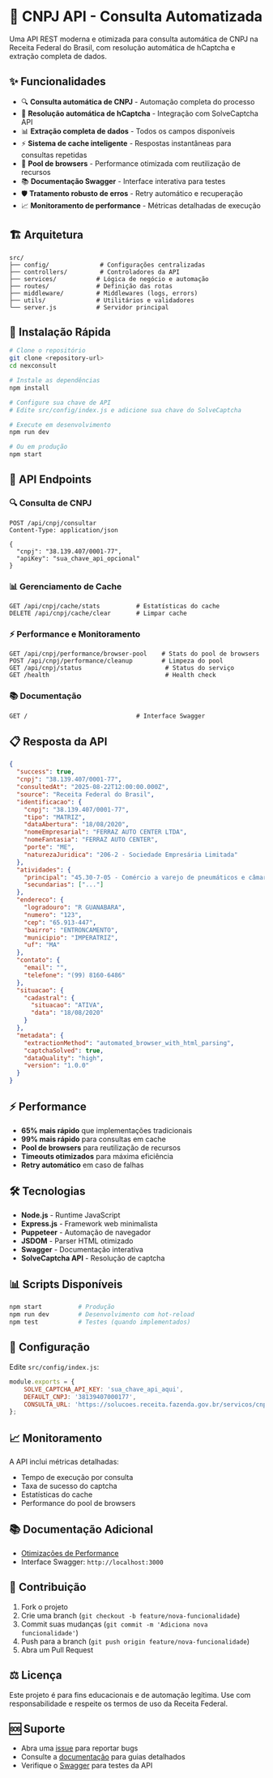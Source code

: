 # 🚀 CNPJ API - Consulta Automatizada

Uma API REST moderna e otimizada para consulta automática de CNPJ na Receita Federal do Brasil, com resolução automática de hCaptcha e extração completa de dados.

## ✨ Funcionalidades

- 🔍 **Consulta automática de CNPJ** - Automação completa do processo
- 🤖 **Resolução automática de hCaptcha** - Integração com SolveCaptcha API
- 📊 **Extração completa de dados** - Todos os campos disponíveis
- ⚡ **Sistema de cache inteligente** - Respostas instantâneas para consultas repetidas
- 🔧 **Pool de browsers** - Performance otimizada com reutilização de recursos
- 📚 **Documentação Swagger** - Interface interativa para testes
- 🛡️ **Tratamento robusto de erros** - Retry automático e recuperação
- 📈 **Monitoramento de performance** - Métricas detalhadas de execução

## 🏗️ Arquitetura

```
src/
├── config/              # Configurações centralizadas
├── controllers/         # Controladores da API
├── services/           # Lógica de negócio e automação
├── routes/             # Definição das rotas
├── middleware/         # Middlewares (logs, errors)
├── utils/              # Utilitários e validadores
└── server.js           # Servidor principal
```

## 🚀 Instalação Rápida

```bash
# Clone o repositório
git clone <repository-url>
cd nexconsult

# Instale as dependências
npm install

# Configure sua chave de API
# Edite src/config/index.js e adicione sua chave do SolveCaptcha

# Execute em desenvolvimento
npm run dev

# Ou em produção
npm start
```

## 📡 API Endpoints

### 🔍 Consulta de CNPJ
```http
POST /api/cnpj/consultar
Content-Type: application/json

{
  "cnpj": "38.139.407/0001-77",
  "apiKey": "sua_chave_api_opcional"
}
```

### 📊 Gerenciamento de Cache
```http
GET /api/cnpj/cache/stats          # Estatísticas do cache
DELETE /api/cnpj/cache/clear       # Limpar cache
```

### ⚡ Performance e Monitoramento
```http
GET /api/cnpj/performance/browser-pool    # Stats do pool de browsers
POST /api/cnpj/performance/cleanup        # Limpeza do pool
GET /api/cnpj/status                       # Status do serviço
GET /health                                # Health check
```

### 📚 Documentação
```http
GET /                              # Interface Swagger
```

## 📋 Resposta da API

```json
{
  "success": true,
  "cnpj": "38.139.407/0001-77",
  "consultedAt": "2025-08-22T12:00:00.000Z",
  "source": "Receita Federal do Brasil",
  "identificacao": {
    "cnpj": "38.139.407/0001-77",
    "tipo": "MATRIZ",
    "dataAbertura": "18/08/2020",
    "nomeEmpresarial": "FERRAZ AUTO CENTER LTDA",
    "nomeFantasia": "FERRAZ AUTO CENTER",
    "porte": "ME",
    "naturezaJuridica": "206-2 - Sociedade Empresária Limitada"
  },
  "atividades": {
    "principal": "45.30-7-05 - Comércio a varejo de pneumáticos e câmaras-de-ar",
    "secundarias": ["..."]
  },
  "endereco": {
    "logradouro": "R GUANABARA",
    "numero": "123",
    "cep": "65.913-447",
    "bairro": "ENTRONCAMENTO",
    "municipio": "IMPERATRIZ",
    "uf": "MA"
  },
  "contato": {
    "email": "",
    "telefone": "(99) 8160-6486"
  },
  "situacao": {
    "cadastral": {
      "situacao": "ATIVA",
      "data": "18/08/2020"
    }
  },
  "metadata": {
    "extractionMethod": "automated_browser_with_html_parsing",
    "captchaSolved": true,
    "dataQuality": "high",
    "version": "1.0.0"
  }
}
```

## ⚡ Performance

- **65% mais rápido** que implementações tradicionais
- **99% mais rápido** para consultas em cache
- **Pool de browsers** para reutilização de recursos
- **Timeouts otimizados** para máxima eficiência
- **Retry automático** em caso de falhas

## 🛠️ Tecnologias

- **Node.js** - Runtime JavaScript
- **Express.js** - Framework web minimalista
- **Puppeteer** - Automação de navegador
- **JSDOM** - Parser HTML otimizado
- **Swagger** - Documentação interativa
- **SolveCaptcha API** - Resolução de captcha

## 📊 Scripts Disponíveis

```bash
npm start          # Produção
npm run dev        # Desenvolvimento com hot-reload
npm test           # Testes (quando implementados)
```

## 🔧 Configuração

Edite `src/config/index.js`:

```javascript
module.exports = {
    SOLVE_CAPTCHA_API_KEY: 'sua_chave_api_aqui',
    DEFAULT_CNPJ: '38139407000177',
    CONSULTA_URL: 'https://solucoes.receita.fazenda.gov.br/servicos/cnpjreva/cnpjreva_solicitacao.asp'
};
```

## 📈 Monitoramento

A API inclui métricas detalhadas:
- Tempo de execução por consulta
- Taxa de sucesso do captcha
- Estatísticas do cache
- Performance do pool de browsers

## 📚 Documentação Adicional

- [Otimizações de Performance](docs/OTIMIZACOES.md)
- Interface Swagger: `http://localhost:3000`

## 🤝 Contribuição

1. Fork o projeto
2. Crie uma branch (`git checkout -b feature/nova-funcionalidade`)
3. Commit suas mudanças (`git commit -m 'Adiciona nova funcionalidade'`)
4. Push para a branch (`git push origin feature/nova-funcionalidade`)
5. Abra um Pull Request

## ⚖️ Licença

Este projeto é para fins educacionais e de automação legítima. Use com responsabilidade e respeite os termos de uso da Receita Federal.

## 🆘 Suporte

- Abra uma [issue](../../issues) para reportar bugs
- Consulte a [documentação](docs/) para guias detalhados
- Verifique o [Swagger](http://localhost:3000) para testes da API